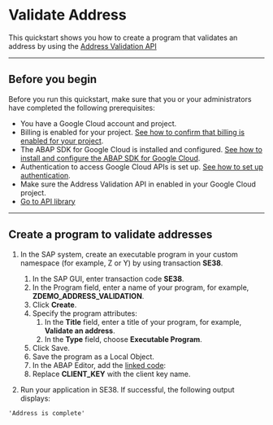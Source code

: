 # Validate Address

This quickstart shows you how to create a program that validates an address by using the [Address Validation API](https://developers.google.com/maps/documentation/address-validation/overview)

---

## Before you begin

Before you run this quickstart, make sure that you or your administrators have completed the following prerequisites:

* You have a Google Cloud account and project.
* Billing is enabled for your project. [See how to confirm that billing is enabled for your project](https://cloud.google.com/billing/docs/how-to/verify-billing-enabled).
* The ABAP SDK for Google Cloud is installed and configured. [See how to install and configure the ABAP SDK for Google Cloud](https://cloud.google.com/solutions/sap/docs/abap-sdk/latest/install-config).
* Authentication to access Google Cloud APIs is set up. [See how to set up authentication](https://cloud.google.com/solutions/sap/docs/abap-sdk/latest/authentication).
* Make sure the Address Validation API in enabled in your Google Cloud project.
* [Go to API library](https://console.cloud.google.com/project/_/apis/library/addressvalidation.googleapis.com?_ga=2.153732603.232533582.1691561787-540995062.1691124729)

---

## Create a program to validate addresses
1. In the SAP system, create an executable program in your custom namespace (for example, Z or Y) by using transaction **SE38**.
    1. In the SAP GUI, enter transaction code **SE38**.
    2. In the Program field, enter a name of your program, for example, **ZDEMO_ADDRESS_VALIDATION**.
    3. Click **Create**.
    4. Specify the program attributes:
       1. In the **Title** field, enter a title of your program, for example, **Validate an address**.
       2. In the **Type** field, choose **Executable Program**.
    7. Click Save.
    8. Save the program as a Local Object.
    9. In the ABAP Editor, add the [linked code](zr_qs_validate_address.prog.abap):
    10. Replace **CLIENT_KEY** with the client key name.

2. Run your application in SE38. If successful, the following output displays:

```
'Address is complete'
```
  
  
